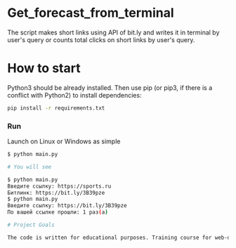 # Get_forecast_from_terminal
The script makes short links using API of bit.ly and writes it in terminal by user's query or counts total clicks on short links by user's query.

# How to start

Python3 should be already installed. Then use pip (or pip3, if there is a conflict with Python2) to install dependencies:

```bash
pip install -r requirements.txt
```

### Run

Launch on Linux or Windows as simple

```bash
$ python main.py

# You will see

$ python main.py
Введите ссылку: https://sports.ru
Битлинк: https://bit.ly/3B39pze
$ python main.py
Введите ссылку: https://bit.ly/3B39pze
По вашей ссылке прошли: 1 раз(а)

# Project Goals

The code is written for educational purposes. Training course for web-developers - [DEVMAN.org](https://devman.org)
